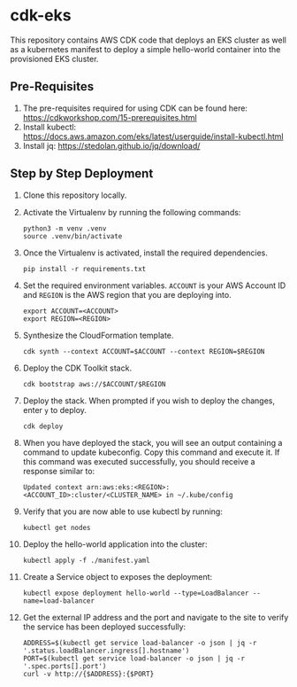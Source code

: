 # cdk-eks

This repository contains AWS CDK code that deploys an EKS cluster as well as a kubernetes manifest
to deploy a simple hello-world container into the provisioned EKS cluster.

## Pre-Requisites
1. The pre-requisites required for using CDK can be found here: https://cdkworkshop.com/15-prerequisites.html
2. Install kubectl: https://docs.aws.amazon.com/eks/latest/userguide/install-kubectl.html
3. Install jq: https://stedolan.github.io/jq/download/

## Step by Step Deployment
1. Clone this repository locally.

2. Activate the Virtualenv by running the following commands:
    ```
    python3 -m venv .venv
    source .venv/bin/activate
    ```

3. Once the Virtualenv is activated, install the required dependencies.
    ```
    pip install -r requirements.txt
    ```

4. Set the required environment variables. `ACCOUNT` is your AWS Account ID and `REGION`
   is the AWS region that you are deploying into.
    ```
    export ACCOUNT=<ACCOUNT>
    export REGION=<REGION>
    ```

5. Synthesize the CloudFormation template.
    ```
    cdk synth --context ACCOUNT=$ACCOUNT --context REGION=$REGION
    ```

6. Deploy the CDK Toolkit stack.
    ```
    cdk bootstrap aws://$ACCOUNT/$REGION
    ```

7. Deploy the stack. When prompted if you wish to deploy the changes, enter `y` to deploy.
   ```
   cdk deploy
   ```

8. When you have deployed the stack, you will see an output containing a command to update
   kubeconfig. Copy this command and execute it. If this command was executed successfully, you 
   should receive a response similar to: 
    ```
    Updated context arn:aws:eks:<REGION>:<ACCOUNT_ID>:cluster/<CLUSTER_NAME> in ~/.kube/config
    ```

9. Verify that you are now able to use kubectl by running:
    ```
    kubectl get nodes
    ```

10. Deploy the hello-world application into the cluster:
    ```
    kubectl apply -f ./manifest.yaml 
    ```

11. Create a Service object to exposes the deployment:
    ```
    kubectl expose deployment hello-world --type=LoadBalancer --name=load-balancer
    ```

12. Get the external IP address and the port and navigate to the site to verify the service has been
    deployed successfully:
    ```
    ADDRESS=$(kubectl get service load-balancer -o json | jq -r '.status.loadBalancer.ingress[].hostname')
    PORT=$(kubectl get service load-balancer -o json | jq -r '.spec.ports[].port')
    curl -v http://{$ADDRESS}:{$PORT}
    ```
 